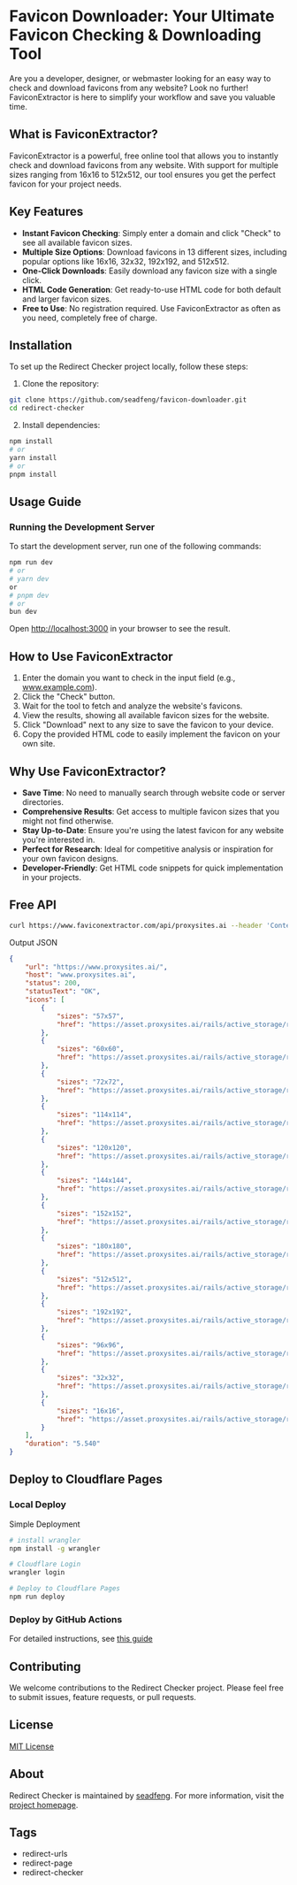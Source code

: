 # Favicon Downloader: Your Ultimate Favicon Checking & Downloading Tool

Are you a developer, designer, or webmaster looking for an easy way to check and download favicons from any website? Look no further! FaviconExtractor is here to simplify your workflow and save you valuable time.

## What is FaviconExtractor?

FaviconExtractor is a powerful, free online tool that allows you to instantly check and download favicons from any website. With support for multiple sizes ranging from 16x16 to 512x512, our tool ensures you get the perfect favicon for your project needs.

## Key Features

- **Instant Favicon Checking**: Simply enter a domain and click "Check" to see all available favicon sizes.
- **Multiple Size Options**: Download favicons in 13 different sizes, including popular options like 16x16, 32x32, 192x192, and 512x512.
- **One-Click Downloads**: Easily download any favicon size with a single click.
- **HTML Code Generation**: Get ready-to-use HTML code for both default and larger favicon sizes.
- **Free to Use**: No registration required. Use FaviconExtractor as often as you need, completely free of charge.


## Installation

To set up the Redirect Checker project locally, follow these steps:

1. Clone the repository:

```sh
git clone https://github.com/seadfeng/favicon-downloader.git
cd redirect-checker
```

2. Install dependencies:

```sh
npm install
# or
yarn install
# or
pnpm install
```

## Usage Guide

### Running the Development Server

To start the development server, run one of the following commands:

```sh
npm run dev
# or
# yarn dev
or
# pnpm dev
# or
bun dev
```

Open [http://localhost:3000](http://localhost:3000) in your browser to see the result.

## How to Use FaviconExtractor

1. Enter the domain you want to check in the input field (e.g., www.example.com).
2. Click the "Check" button.
3. Wait for the tool to fetch and analyze the website's favicons.
4. View the results, showing all available favicon sizes for the website.
5. Click "Download" next to any size to save the favicon to your device.
6. Copy the provided HTML code to easily implement the favicon on your own site.

## Why Use FaviconExtractor?

- **Save Time**: No need to manually search through website code or server directories.
- **Comprehensive Results**: Get access to multiple favicon sizes that you might not find otherwise.
- **Stay Up-to-Date**: Ensure you're using the latest favicon for any website you're interested in.
- **Perfect for Research**: Ideal for competitive analysis or inspiration for your own favicon designs.
- **Developer-Friendly**: Get HTML code snippets for quick implementation in your projects.

## Free API
 

```sh
curl https://www.faviconextractor.com/api/proxysites.ai --header 'Content-Type: application/json'
``` 

Output JSON

```json
{
	"url": "https://www.proxysites.ai/",
	"host": "www.proxysites.ai",
	"status": 200,
	"statusText": "OK",
	"icons": [
		{
			"sizes": "57x57",
			"href": "https://asset.proxysites.ai/rails/active_storage/representations/redirect/eyJfcmFpbHMiOnsiZGF0YSI6OCwicHVyIjoiYmxvYl9pZCJ9fQ==--e702ab3bb2a064d7cc1961d5791a9cf8066b8c7f/eyJfcmFpbHMiOnsiZGF0YSI6eyJmb3JtYXQiOiJwbmciLCJyZXNpemUiOjU3fSwicHVyIjoidmFyaWF0aW9uIn19--92e4e3f0c3ca444ac909ff07bd729cc0955c9a41/proxy%20sites.png"
		},
		{
			"sizes": "60x60",
			"href": "https://asset.proxysites.ai/rails/active_storage/representations/redirect/eyJfcmFpbHMiOnsiZGF0YSI6OCwicHVyIjoiYmxvYl9pZCJ9fQ==--e702ab3bb2a064d7cc1961d5791a9cf8066b8c7f/eyJfcmFpbHMiOnsiZGF0YSI6eyJmb3JtYXQiOiJwbmciLCJyZXNpemUiOjYwfSwicHVyIjoidmFyaWF0aW9uIn19--b326659caec69b9d03bb3212d330eb7f2de4867f/proxy%20sites.png"
		},
		{
			"sizes": "72x72",
			"href": "https://asset.proxysites.ai/rails/active_storage/representations/redirect/eyJfcmFpbHMiOnsiZGF0YSI6OCwicHVyIjoiYmxvYl9pZCJ9fQ==--e702ab3bb2a064d7cc1961d5791a9cf8066b8c7f/eyJfcmFpbHMiOnsiZGF0YSI6eyJmb3JtYXQiOiJwbmciLCJyZXNpemUiOjcyfSwicHVyIjoidmFyaWF0aW9uIn19--dda0b07b7faabd93b896f61bd0b8121fe7535812/proxy%20sites.png"
		},
		{
			"sizes": "114x114",
			"href": "https://asset.proxysites.ai/rails/active_storage/representations/redirect/eyJfcmFpbHMiOnsiZGF0YSI6OCwicHVyIjoiYmxvYl9pZCJ9fQ==--e702ab3bb2a064d7cc1961d5791a9cf8066b8c7f/eyJfcmFpbHMiOnsiZGF0YSI6eyJmb3JtYXQiOiJwbmciLCJyZXNpemUiOjExNH0sInB1ciI6InZhcmlhdGlvbiJ9fQ==--e341749eca680cb3ab159803041920833c7147ed/proxy%20sites.png"
		},
		{
			"sizes": "120x120",
			"href": "https://asset.proxysites.ai/rails/active_storage/representations/redirect/eyJfcmFpbHMiOnsiZGF0YSI6OCwicHVyIjoiYmxvYl9pZCJ9fQ==--e702ab3bb2a064d7cc1961d5791a9cf8066b8c7f/eyJfcmFpbHMiOnsiZGF0YSI6eyJmb3JtYXQiOiJwbmciLCJyZXNpemUiOjEyMH0sInB1ciI6InZhcmlhdGlvbiJ9fQ==--2876e6c7d56a4676f98b9461a6c157748dd7f3d8/proxy%20sites.png"
		},
		{
			"sizes": "144x144",
			"href": "https://asset.proxysites.ai/rails/active_storage/representations/redirect/eyJfcmFpbHMiOnsiZGF0YSI6OCwicHVyIjoiYmxvYl9pZCJ9fQ==--e702ab3bb2a064d7cc1961d5791a9cf8066b8c7f/eyJfcmFpbHMiOnsiZGF0YSI6eyJmb3JtYXQiOiJwbmciLCJyZXNpemUiOjE0NH0sInB1ciI6InZhcmlhdGlvbiJ9fQ==--2ef73b7782ea6acca11f4bf18278d20df3ebedc7/proxy%20sites.png"
		},
		{
			"sizes": "152x152",
			"href": "https://asset.proxysites.ai/rails/active_storage/representations/redirect/eyJfcmFpbHMiOnsiZGF0YSI6OCwicHVyIjoiYmxvYl9pZCJ9fQ==--e702ab3bb2a064d7cc1961d5791a9cf8066b8c7f/eyJfcmFpbHMiOnsiZGF0YSI6eyJmb3JtYXQiOiJwbmciLCJyZXNpemUiOjE1Mn0sInB1ciI6InZhcmlhdGlvbiJ9fQ==--5d7e7888c54038462f7d0f5dfcaf9bfb763542b6/proxy%20sites.png"
		},
		{
			"sizes": "180x180",
			"href": "https://asset.proxysites.ai/rails/active_storage/representations/redirect/eyJfcmFpbHMiOnsiZGF0YSI6OCwicHVyIjoiYmxvYl9pZCJ9fQ==--e702ab3bb2a064d7cc1961d5791a9cf8066b8c7f/eyJfcmFpbHMiOnsiZGF0YSI6eyJmb3JtYXQiOiJwbmciLCJyZXNpemUiOjE4MH0sInB1ciI6InZhcmlhdGlvbiJ9fQ==--3607f5859d231a899f00f3075e5ede351a3881a1/proxy%20sites.png"
		},
		{
			"sizes": "512x512",
			"href": "https://asset.proxysites.ai/rails/active_storage/representations/redirect/eyJfcmFpbHMiOnsiZGF0YSI6OCwicHVyIjoiYmxvYl9pZCJ9fQ==--e702ab3bb2a064d7cc1961d5791a9cf8066b8c7f/eyJfcmFpbHMiOnsiZGF0YSI6eyJmb3JtYXQiOiJwbmciLCJyZXNpemUiOjUxMn0sInB1ciI6InZhcmlhdGlvbiJ9fQ==--0681236ad6684680624efd9dab9c9b0fd921b448/proxy%20sites.png"
		},
		{
			"sizes": "192x192",
			"href": "https://asset.proxysites.ai/rails/active_storage/representations/redirect/eyJfcmFpbHMiOnsiZGF0YSI6OCwicHVyIjoiYmxvYl9pZCJ9fQ==--e702ab3bb2a064d7cc1961d5791a9cf8066b8c7f/eyJfcmFpbHMiOnsiZGF0YSI6eyJmb3JtYXQiOiJwbmciLCJyZXNpemUiOjE5Mn0sInB1ciI6InZhcmlhdGlvbiJ9fQ==--f90210217333a1ec45f7289db3308a24a9ca1c30/proxy%20sites.png"
		},
		{
			"sizes": "96x96",
			"href": "https://asset.proxysites.ai/rails/active_storage/representations/redirect/eyJfcmFpbHMiOnsiZGF0YSI6OCwicHVyIjoiYmxvYl9pZCJ9fQ==--e702ab3bb2a064d7cc1961d5791a9cf8066b8c7f/eyJfcmFpbHMiOnsiZGF0YSI6eyJmb3JtYXQiOiJwbmciLCJyZXNpemUiOjk2fSwicHVyIjoidmFyaWF0aW9uIn19--75ad1335c5be72203ba8104f040ae0eae34ae312/proxy%20sites.png"
		},
		{
			"sizes": "32x32",
			"href": "https://asset.proxysites.ai/rails/active_storage/representations/redirect/eyJfcmFpbHMiOnsiZGF0YSI6OCwicHVyIjoiYmxvYl9pZCJ9fQ==--e702ab3bb2a064d7cc1961d5791a9cf8066b8c7f/eyJfcmFpbHMiOnsiZGF0YSI6eyJmb3JtYXQiOiJwbmciLCJyZXNpemUiOjMyfSwicHVyIjoidmFyaWF0aW9uIn19--c8c4db84a6a282f606e045537f16130bddb1019f/proxy%20sites.png"
		},
		{
			"sizes": "16x16",
			"href": "https://asset.proxysites.ai/rails/active_storage/representations/redirect/eyJfcmFpbHMiOnsiZGF0YSI6OCwicHVyIjoiYmxvYl9pZCJ9fQ==--e702ab3bb2a064d7cc1961d5791a9cf8066b8c7f/eyJfcmFpbHMiOnsiZGF0YSI6eyJmb3JtYXQiOiJwbmciLCJyZXNpemUiOjE2fSwicHVyIjoidmFyaWF0aW9uIn19--a249ec28617db7ea4309a9d13a2b4b43d8876d4e/proxy%20sites.png"
		}
	],
	"duration": "5.540"
}
```
 

## Deploy to Cloudflare Pages


### Local Deploy

Simple Deployment

```sh
# install wrangler
npm install -g wrangler

# Cloudflare Login 
wrangler login

# Deploy to Cloudflare Pages
npm run deploy
```

### Deploy by GitHub Actions

For detailed instructions, see [this guide](doc/workflows.md)

## Contributing

We welcome contributions to the Redirect Checker project. Please feel free to submit issues, feature requests, or pull requests.

## License

[MIT License](MIT-LICENSE)

## About

Redirect Checker is maintained by [seadfeng](https://github.com/seadfeng). For more information, visit the [project homepage](https://www.faviconextractor.com/).

## Tags

- redirect-urls
- redirect-page
- redirect-checker